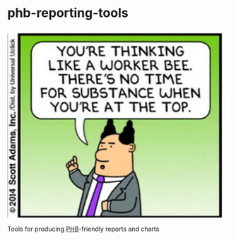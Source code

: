 # phb-reporting-tools

![PHB portrait](images/project-unicorn-boss.jpg "Here is PHB")

Tools for producing [PHB](https://www.urbandictionary.com/define.php?term=PHB)-friendly reports and charts
